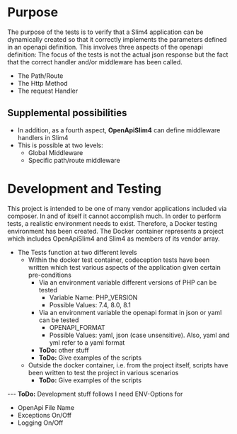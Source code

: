 # Purpose 
The purpose of the tests is to verify that a Slim4 application can be dynamically created so that it correctly implements the parameters defined in an openapi definition. This involves three aspects of the openapi definition:
The focus of the tests is not the actual json response but the fact that the correct handler and/or middleware has been called.
* The Path/Route
* The Http Method
* The request Handler
## Supplemental possibilities
* In addition, as a fourth aspect, **OpenApiSlim4** can define middleware handlers in Slim4 
* This is possible at two levels:
  * Global Middleware
  * Specific path/route middleware

# Development and Testing
This project is intended to be one of many vendor applications included via composer. In and of itself it cannot accomplish much. In order to perform tests, a realistic environment needs to exist. Therefore, a Docker testing environment has been created. The Docker container represents a project which includes OpenApiSlim4 and Slim4 as members of its vendor array. 
* The Tests function at two different levels
  * Within the docker test container, codeception tests have been written which test various aspects of the application given certain pre-conditions
    * Via an environment variable different versions of PHP can be tested
      * Variable Name: PHP_VERSION
      * Possible Values: 7.4, 8.0, 8.1
    * Via an environment variable the openapi format in json or yaml can be tested
      * OPENAPI_FORMAT
      * Possible Values: yaml, json (case unsensitive). Also, yaml and yml refer to a yaml format 
    * **ToDo:** other stuff
    * **ToDo:** Give examples of the scripts
  * Outside the docker container, i.e. from the project itself, scripts have been written to test the project in various scenarios
    * **ToDo:** Give examples of the scripts

--- **ToDo:** Development stuff follows
I need ENV-Options for
* OpenApi File Name
* Exceptions On/Off
* Logging On/Off